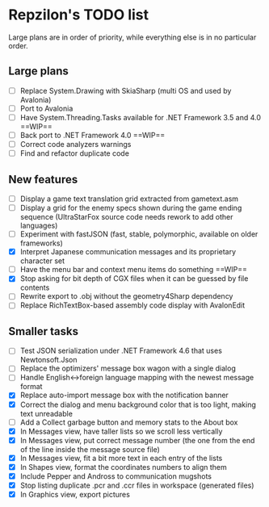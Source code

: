 # Repzilon's TODO list
Large plans are in order of priority, while everything else is in no particular order.

## Large plans
- [ ] Replace System.Drawing with SkiaSharp (multi OS and used by Avalonia)
- [ ] Port to Avalonia
- [ ] Have System.Threading.Tasks available for .NET Framework 3.5 and 4.0 ==WIP==
- [ ] Back port to .NET Framework 4.0 ==WIP==
- [ ] Correct code analyzers warnings
- [ ] Find and refactor duplicate code

## New features
- [ ] Display a game text translation grid extracted from gametext.asm
- [ ] Display a grid for the enemy specs shown during the game ending sequence (UltraStarFox source code needs rework to add other languages)
- [ ] Experiment with fastJSON (fast, stable, polymorphic, available on older frameworks)
- [x] Interpret Japanese communication messages and its proprietary character set
- [ ] Have the menu bar and context menu items do something ==WIP==
- [x] Stop asking for bit depth of CGX files when it can be guessed by file contents
- [ ] Rewrite export to .obj without the geometry4Sharp dependency
- [ ] Replace RichTextBox-based assembly code display with AvalonEdit

## Smaller tasks
- [ ] Test JSON serialization under .NET Framework 4.6 that uses Newtonsoft.Json
- [ ] Replace the optimizers' message box wagon with a single dialog
- [ ] Handle English<->foreign language mapping with the newest message format
- [x] Replace auto-import message box with the notification banner
- [x] Correct the dialog and menu background color that is too light, making text unreadable
- [ ] Add a Collect garbage button and memory stats to the About box
- [x] In Messages view, have taller lists so we scroll less vertically
- [x] In Messages view, put correct message number (the one from the end of the line inside the message source file)
- [x] In Messages view, fit a bit more text in each entry of the lists
- [x] In Shapes view, format the coordinates numbers to align them
- [x] Include Pepper and Andross to communication mugshots
- [x] Stop listing duplicate .pcr and .ccr files in workspace (generated files)
- [x] In Graphics view, export pictures
